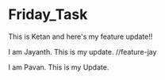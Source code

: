# Friday_Task

This is Ketan and here's my feature update!!

I am Jayanth. This is my update. //feature-jay

I am Pavan. This is my Update.
